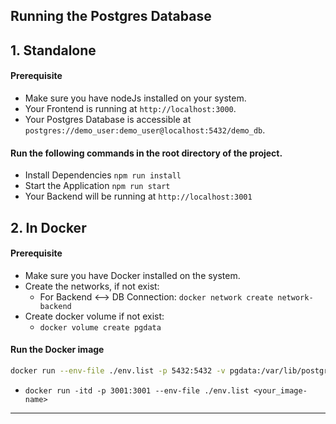 ## Running the Postgres Database

## 1. Standalone

#### Prerequisite
- Make sure you have nodeJs installed on your system.
- Your Frontend is running at `http://localhost:3000`.
- Your Postgres Database is accessible at `postgres://demo_user:demo_user@localhost:5432/demo_db`.

#### **Run the following commands in the root directory of the project.**
- Install Dependencies  `npm run install`
- Start the Application  `npm run start`
- Your Backend will be running at `http://localhost:3001`



## 2. In Docker

#### Prerequisite
- Make sure you have Docker installed on the system.
- Create the networks, if not exist:
    - For Backend <--> DB Connection: `docker network create network-backend` 
- Create docker volume if not exist:
    - `docker volume create pgdata`
#### Run the Docker image

``` bash
docker run --env-file ./env.list -p 5432:5432 -v pgdata:/var/lib/postgresql/data --network network-backend --name demo-db postgres:latest

```
- `docker run -itd -p 3001:3001 --env-file ./env.list <your_image-name>`

---
</br> </br>